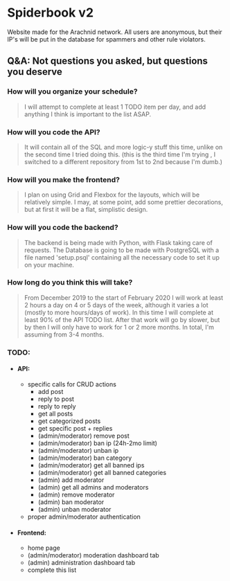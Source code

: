 # Spiderbook v2
Website made for the Arachnid network. All users are anonymous, but their IP's will be put in the database for spammers and other rule violators.

## Q&A: Not questions you asked, but questions you deserve
### How will you organize your schedule?
> I will attempt to complete at least 1 TODO item per day, and add anything I think is important to the list ASAP.

### How will you code the API?
> It will contain all of the SQL and more logic-y stuff this time, unlike on the second time I tried doing this. (this is the third time I'm trying , I switched to a different repository from 1st to 2nd because I'm dumb.)

### How will you make the frontend?
> I plan on using Grid and Flexbox for the layouts, which will be relatively simple. I may, at some point, add some prettier decorations, but at first it will be a flat, simplistic design.

### How will you code the backend?
> The backend is being made with Python, with Flask taking care of requests. The Database is going to be made with PostgreSQL with a file named 'setup.psql' containing all the necessary code to set it up on your machine.

### How long do you think this will take?
> From December 2019 to the start of February 2020 I will work at least 2 hours a day on 4 or 5 days of the week, although it varies a lot (mostly to more hours/days of work). In this time I will complete at least 90% of the API TODO list. After that work will go by slower, but by then I will only have to work for 1 or 2 more months. In total, I'm assuming from 3-4 months.
    
### TODO:
- #### API:
    - specific calls for CRUD actions
        - add post
        - reply to post
        - reply to reply
        - get all posts
        - get categorized posts
        - get specific post + replies
        - (admin/moderator) remove post
        - (admin/moderator) ban ip (24h-2mo limit)
        - (admin/moderator) unban ip
        - (admin/moderator) ban category
        - (admin/moderator) get all banned ips
        - (admin/moderator) get all banned categories
        - (admin) add moderator
        - (admin) get all admins and moderators
        - (admin) remove moderator
        - (admin) ban moderator
        - (admin) unban moderator
    - proper admin/moderator authentication

- #### Frontend:
    - home page
    - (admin/moderator) moderation dashboard tab
    - (admin) administration dashboard tab
    - complete this list
